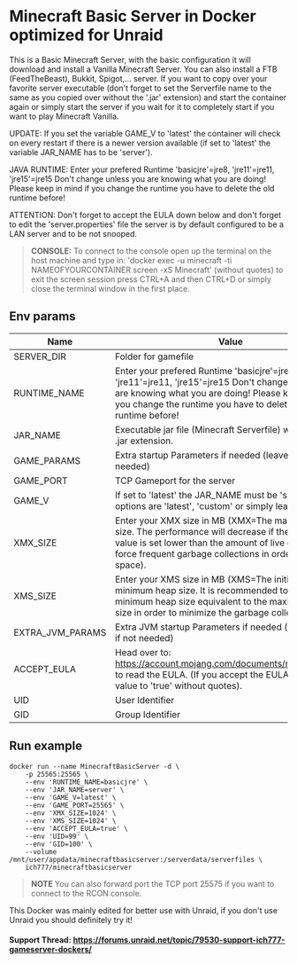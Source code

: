 # Minecraft Basic Server in Docker optimized for Unraid
This is a Basic Minecraft Server, with the basic configuration it will download and install a Vanilla Minecraft Server. You can also install a FTB (FeedTheBeast), Bukkit, Spigot,... server.
If you want to copy over your favorite server executable (don't forget to set the Serverfile name to the same as you copied over without the '.jar' extension) and start the container again or simply start the server if you wait for it to completely start if you want to play Minecraft Vanilla.

UPDATE: If you set the variable GAME_V to 'latest' the container will check on every restart if there is a newer version available (if set to 'latest' the variable JAR_NAME has to be 'server').

JAVA RUNTIME: Enter your prefered Runtime 'basicjre'=jre8, 'jre11'=jre11, 'jre15'=jre15 Don't change unless you are knowing what you are doing! Please keep in mind if you change the runtime you have to delete the old runtime before!

ATTENTION: Don't forget to accept the EULA down below and don't forget to edit the 'server.properties' file the server is by default configured to be a LAN server and to be not snooped.

>**CONSOLE:** To connect to the console open up the terminal on the host machine and type in: 'docker exec -u minecraft -ti NAMEOFYOURCONTAINER screen -xS Minecraft' (without quotes) to exit the screen session press CTRL+A and then CTRL+D or simply close the terminal window in the first place.

## Env params
| Name | Value | Example |
| --- | --- | --- |
| SERVER_DIR | Folder for gamefile | /serverdata/serverfiles |
| RUNTIME_NAME | Enter your prefered Runtime 'basicjre'=jre8, 'jre11'=jre11, 'jre15'=jre15 Don't change unless you are knowing what you are doing! Please keep in mind if you change the runtime you have to delete the old runtime before! | basicjre |
| JAR_NAME | Executable jar file (Minecraft Serverfile) withouat the .jar extension. | server |
| GAME_PARAMS | Extra startup Parameters if needed (leave empty if not needed) | |
| GAME_PORT | TCP Gameport for the server | 25565 |
| GAME_V | If set to 'latest' the JAR_NAME must be 'server' valid options are 'latest', 'custom' or simply leave empty | latest |
| XMX_SIZE | Enter your XMX size in MB (XMX=The maximum heap size. The performance will decrease if the max heap value is set lower than the amount of live data. It will force frequent garbage collections in order to free up space). | 1024 |
| XMS_SIZE | Enter your XMS size in MB (XMS=The initial and minimum heap size. It is recommended to set the minimum heap size equivalent to the maximum heap size in order to minimize the garbage collection). | 1024 |
| EXTRA_JVM_PARAMS | Extra JVM startup Parameters if needed (leave empty if not needed) | |
| ACCEPT_EULA | Head over to: https://account.mojang.com/documents/minecraft_eula to read the EULA. (If you accept the EULA change the value to 'true' without quotes). | true |
| UID | User Identifier | 99 |
| GID | Group Identifier | 100 |

## Run example
```
docker run --name MinecraftBasicServer -d \
	-p 25565:25565 \
	--env 'RUNTIME_NAME=basicjre' \
	--env 'JAR_NAME=server' \
	--env 'GAME_V=latest' \
	--env 'GAME_PORT=25565' \
	--env 'XMX_SIZE=1024' \
    --env 'XMS_SIZE=1024' \
    --env 'ACCEPT_EULA=true' \
	--env 'UID=99' \
	--env 'GID=100' \
	--volume /mnt/user/appdata/minecraftbasicserver:/serverdata/serverfiles \
	ich777/minecraftbasicserver
```
>**NOTE** You can also forward port the TCP port 25575 if you want to connect to the RCON console.


This Docker was mainly edited for better use with Unraid, if you don't use Unraid you should definitely try it!

#### Support Thread: https://forums.unraid.net/topic/79530-support-ich777-gameserver-dockers/